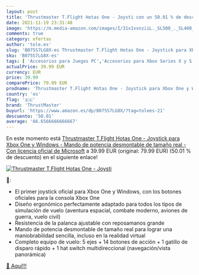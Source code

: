 ```yaml
---
layout: post
title: 'Thrustmaster T.Flight Hotas One - Joysti con un 50.01 % de descuento'
date: 2021-11-19 23:31:48
image: 'https://m.media-amazon.com/images/I/31x1vxnziiL._SL500_._SL400_.jpg'
comments: true
category: ofertas
author: 'tole.es'
slug: 'B075S7LG8X-es Thrustmaster T.Flight Hotas One - Joystick para Xbox One y...'
sku: 'B075S7LG8X-es'
tags: [ 'Accesorios para Juegos PC','Accesorios para Xbox Series X y S','Hardware y juegos para Xbox Series X y S','Joysticks para PC','Juegos y Accesorios para PC','Mandos de juego para PC','Mandos y controles para Xbox Series X y S','Videojuegos','thrustmaster','xbox', ]
actualPrice: 39.99 EUR
currency: EUR
price: 39.99
comparePrice: 79.99 EUR
prodname: 'Thrustmaster T.Flight Hotas One - Joystick para Xbox One y Windows - Mando de potencia desmontable de tamaño real - Con licencia oficial de Microsoft'
country: 'es'
flag: '🇪🇸'
brand: 'ThrustMaster'
buyurl: 'https://www.amazon.es/dp/B075S7LG8X/?tag=tolees-21'
descuento: '50.01'
average: '66.6566666666667'
---
```


En este momento está [Thrustmaster T.Flight Hotas One - Joystick para Xbox One y Windows - Mando de potencia desmontable de tamaño real - Con licencia oficial de Microsoft](https://www.amazon.es/dp/B075S7LG8X/?tag=tolees-21) a 39.99 EUR (original: 79.99 EUR) (50.01 %  de descuento) en el siguiente enlace!

[![Thrustmaster T.Flight Hotas One - Joysti](https://m.media-amazon.com/images/I/31x1vxnziiL._SL500_._SL400_.jpg)](https://www.amazon.es/dp/B075S7LG8X/?tag=tolees-21)

🔎:

- El primer joystick oficial para Xbox One y Windows, con los botones oficiales para la consola Xbox One
- Diseño ergonómico perfectamente adaptado para todos los tipos de simulación de vuelo (aventura espacial, combate moderno, aviones de guerra, vuelo civil)
- Resistencia de la palanca ajustable con reposamanos grande
- Mando de potencia desmontable de tamaño real para lograr una maniobrabilidad sencilla, incluso en la realidad virtual
- Completo equipo de vuelo: 5 ejes + 14 botones de acción + 1 gatillo de disparo rápido + 1 hat switch multidireccional (navegación/vista panorámica)

[🛒 Aquí!!!](https://www.amazon.es/dp/B075S7LG8X/?tag=tolees-21)

